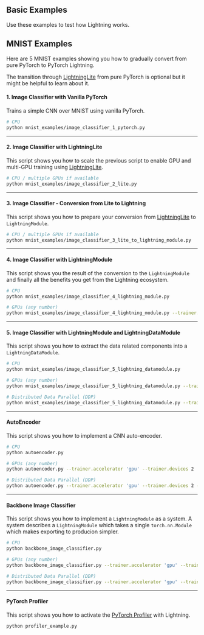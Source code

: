 ## Basic Examples

Use these examples to test how Lightning works.

## MNIST Examples

Here are 5 MNIST examples showing you how to gradually convert from pure PyTorch to PyTorch Lightning.

The transition through [LightningLite](https://pytorch-lightning.readthedocs.io/en/stable/starter/lightning_lite.rst) from pure PyTorch is optional but it might be helpful to learn about it.

#### 1. Image Classifier with Vanilla PyTorch

Trains a simple CNN over MNIST using vanilla PyTorch.

```bash
# CPU
python mnist_examples/image_classifier_1_pytorch.py
```

______________________________________________________________________

#### 2. Image Classifier with LightningLite

This script shows you how to scale the previous script to enable GPU and multi-GPU training using [LightningLite](https://pytorch-lightning.readthedocs.io/en/stable/starter/lightning_lite.html).

```bash
# CPU / multiple GPUs if available
python mnist_examples/image_classifier_2_lite.py
```

______________________________________________________________________

#### 3. Image Classifier - Conversion from Lite to Lightning

This script shows you how to prepare your conversion from [LightningLite](https://pytorch-lightning.readthedocs.io/en/stable/starter/lightning_lite.html) to `LightningModule`.

```bash
# CPU / multiple GPUs if available
python mnist_examples/image_classifier_3_lite_to_lightning_module.py
```

______________________________________________________________________

#### 4. Image Classifier with LightningModule

This script shows you the result of the conversion to the `LightningModule` and finally all the benefits you get from the Lightning ecosystem.

```bash
# CPU
python mnist_examples/image_classifier_4_lightning_module.py

# GPUs (any number)
python mnist_examples/image_classifier_4_lightning_module.py --trainer.accelerator 'gpu' --trainer.devices 2
```

______________________________________________________________________

#### 5. Image Classifier with LightningModule and LightningDataModule

This script shows you how to extract the data related components into a `LightningDataModule`.

```bash
# CPU
python mnist_examples/image_classifier_5_lightning_datamodule.py

# GPUs (any number)
python mnist_examples/image_classifier_5_lightning_datamodule.py --trainer.accelerator 'gpu' --trainer.devices 2

# Distributed Data Parallel (DDP)
python mnist_examples/image_classifier_5_lightning_datamodule.py --trainer.accelerator 'gpu' --trainer.devices 2 --trainer.strategy 'ddp'
```

______________________________________________________________________

#### AutoEncoder

This script shows you how to implement a CNN auto-encoder.

```bash
# CPU
python autoencoder.py

# GPUs (any number)
python autoencoder.py --trainer.accelerator 'gpu' --trainer.devices 2

# Distributed Data Parallel (DDP)
python autoencoder.py --trainer.accelerator 'gpu' --trainer.devices 2 --trainer.strategy 'ddp'
```

______________________________________________________________________

#### Backbone Image Classifier

This script shows you how to implement a `LightningModule` as a system.
A system describes a `LightningModule` which takes a single `torch.nn.Module` which makes exporting to producion simpler.

```bash
# CPU
python backbone_image_classifier.py

# GPUs (any number)
python backbone_image_classifier.py --trainer.accelerator 'gpu' --trainer.devices 2

# Distributed Data Parallel (DDP)
python backbone_image_classifier.py --trainer.accelerator 'gpu' --trainer.devices 2 --trainer.strategy 'ddp'
```

______________________________________________________________________

#### PyTorch Profiler

This script shows you how to activate the [PyTorch Profiler](https://github.com/pytorch/kineto) with Lightning.

```bash
python profiler_example.py
```
